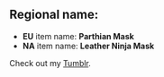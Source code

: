 ## Regional name:

- **EU** item name: **Parthian Mask**
- **NA** item name: **Leather Ninja Mask**

Check out my [Tumblr](https://tera-raven.tumblr.com/).